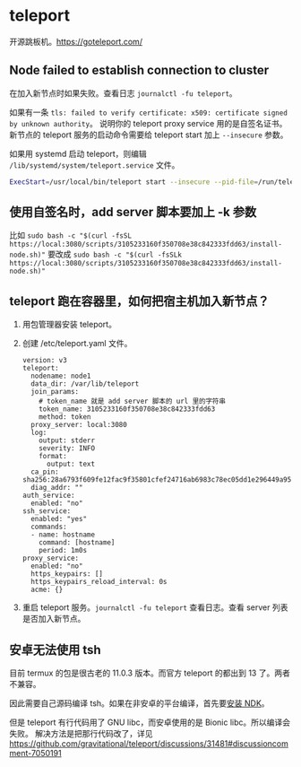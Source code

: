 # teleport

开源跳板机。https://goteleport.com/

## Node failed to establish connection to cluster

在加入新节点时如果失败。查看日志 `journalctl -fu teleport`。

如果有一条 `tls: failed to verify certificate: x509: certificate signed by unknown authority`。
说明你的 teleport proxy service 用的是自签名证书。新节点的 teleport 服务的启动命令需要给 teleport start 加上 `--insecure` 参数。

如果用 systemd 启动 teleport，则编辑 `/lib/systemd/system/teleport.service` 文件。

```sh
ExecStart=/usr/local/bin/teleport start --insecure --pid-file=/run/teleport.pid
```

## 使用自签名时，add server 脚本要加上 -k 参数

比如 `sudo bash -c "$(curl -fsSL https://local:3080/scripts/3105233160f350708e38c842333fdd63/install-node.sh)"`
要改成 `sudo bash -c "$(curl -fsSLk https://local:3080/scripts/3105233160f350708e38c842333fdd63/install-node.sh)"`

## teleport 跑在容器里，如何把宿主机加入新节点？

1. 用包管理器安装 teleport。
2. 创建 /etc/teleport.yaml 文件。

    ```
    version: v3
    teleport:
      nodename: node1
      data_dir: /var/lib/teleport
      join_params:
        # token_name 就是 add server 脚本的 url 里的字符串
        token_name: 3105233160f350708e38c842333fdd63
        method: token
      proxy_server: local:3080
      log:
        output: stderr
        severity: INFO
        format:
          output: text
      ca_pin: sha256:28a6793f609fe12fac9f35801cfef24716ab6983c78ec05dd1e296449a95bff0
      diag_addr: ""
    auth_service:
      enabled: "no"
    ssh_service:
      enabled: "yes"
      commands:
      - name: hostname
        command: [hostname]
        period: 1m0s
    proxy_service:
      enabled: "no"
      https_keypairs: []
      https_keypairs_reload_interval: 0s
      acme: {}
    ```

3. 重启 teleport 服务。`journalctl -fu teleport` 查看日志。查看 server 列表是否加入新节点。

## 安卓无法使用 tsh

目前 termux 的包是很古老的 11.0.3 版本。而官方 teleport 的都出到 13 了。两者不兼容。

因此需要自己源码编译 tsh。如果在非安卓的平台编译，首先要[安装 NDK](../go/cgo-build-for-android.md)。

但是 teleport 有行代码用了 GNU libc，而安卓使用的是 Bionic libc。所以编译会失败。
解决方法是把那行代码改了，详见 https://github.com/gravitational/teleport/discussions/31481#discussioncomment-7050191
